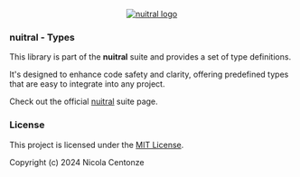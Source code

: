 <p align="center">
  <a href="https://nuitral.github.io/">
    <img src="https://avatars.githubusercontent.com/u/174748587?s=96&v=4" alt="nuitral logo">
  </a>
</p>

<h3>nuitral - Types</h3>
 <p>This library is part of the <b>nuitral</b> suite and provides a set of type definitions.</p> <p>It's designed to enhance code safety and clarity, offering predefined types that are easy to integrate into any project.</p>

Check out the official [nuitral](https://nuitral.github.io) suite page.

### License

This project is licensed under the [MIT License](https://github.com/nuitral/theming/blob/main/LICENSE).


Copyright (c) 2024 Nicola Centonze
 